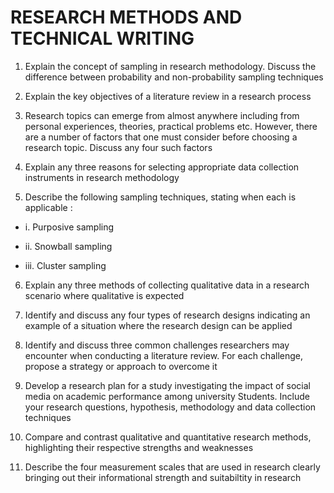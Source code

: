 ﻿# RESEARCH METHODS AND TECHNICAL WRITING

1. Explain the concept of sampling in research methodology. Discuss the difference between probability and non-probability sampling techniques

2. Explain the key objectives of a literature review in a research process

3. Research topics can emerge from almost anywhere including from personal experiences, theories, practical problems etc. However, there are a number of factors that one must consider before choosing a research topic. Discuss any four such factors

4. Explain any three reasons for selecting appropriate data collection instruments in research methodology

5. Describe the following sampling techniques, stating when each is applicable :

- i. Purposive sampling

- ii. Snowball sampling

- iii. Cluster sampling

6. Explain any three methods of collecting qualitative data in a research scenario where qualitative is expected

7. Identify and discuss any four types of research designs indicating an example of a situation where the research design can be applied

8. Identify and discuss three common challenges researchers may encounter when conducting a literature review. For each challenge, propose a strategy or approach to overcome it

9. Develop a research plan for a study investigating the impact of social media on academic performance among university Students. Include your research questions, hypothesis, methodology and data collection techniques

10. Compare and contrast qualitative and quantitative research methods, highlighting their respective strengths and weaknesses

11. Describe the four measurement scales that are used in research clearly bringing out their informational strength and suitabiltity in research
